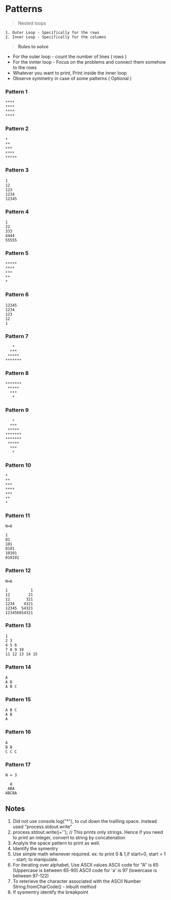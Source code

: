 # Patterns

> Nested loops
```
1. Outer Loop - Specifically for the rows
2. Inner Loop - Specifically for the columns 
```


> **Rules to solve**
* For the outer loop - count the number of lines ( rows )
* For the innter loop - Focus on the problems and connect them somehow to the rows
* Whatever you want to print, Print inside the inner loop
* Observe symmetry in case of some patterns ( Optional )


### Pattern 1
```
****
****
****
****
```


### Pattern 2
```
*
**
***
****
*****
```

### Pattern 3
```
1
12
123
1234
12345
```

### Pattern 4
```
1
22
333
4444
55555
```

### Pattern 5
```
*****
****
***
**
*
```

### Pattern 6
```
12345
1234
123
12
1
```

### Pattern 7
```
   *   
  ***  
 *****
*******
```

### Pattern 8
```
*******
 ***** 
  *** 
   *
```

### Pattern 9
```
   *   
  ***  
 *****
*******
*******
 ***** 
  *** 
   *
```

### Pattern 10
```
*   
**  
***
****
***
** 
*
```

### Pattern 11
```
N=6

1
01
101
0101
10101
010101
```

### Pattern 12
```
N=6

1          1
12        21
12       321
1234    4321
12345  54321
123456654321
```

### Pattern 13
```
1
2 3
4 5 6
7 8 9 10
11 12 13 14 15
```

### Pattern 14
```
A
A B
A B C
```

### Pattern 15
```
A B C
A B
A
```

### Pattern 16
```
A
B B
C C C
```

### Pattern 17
```
N = 3

  A  
 ABA 
ABCBA
```


## Notes
1. Did not use console.log("*"), to cut down the trailling space. Instead used "process.stdout.write"
2. process.stdout.write(j+''); // This prints only strings. Hence if you need to print an integer, convert to string by concatenation
3. Analyis the space pattern to print as well.
4. Identify the symentry
5. Use simple math whenever required. ex: to print 0 & 1,if start=0,  start = 1 - start; to manipulate.
6. For iterating over alphabet, Use ASCII values
   ASCII code for "A" is 65 (Uppercase is between 65-90)
   ASCII code for 'a' is 97 (lowercase is between 97-122)
7. To reterieve the character associated with the ASCII Number 
   String.fromCharCode(<ASCII number>) - inbuilt method
8. If sysmentry identify the breakpoint